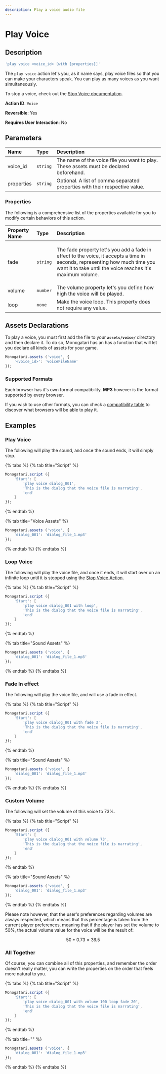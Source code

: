 ```yaml
---
description: Play a voice audio file
---
```


# Play Voice

## Description

```javascript
'play voice <voice_id> [with [properties]]'
```

The `play voice` action let's you, as it name says, play voice files so that you can make your characters speak. You can play as many voices as you want simultaneously.

To stop a voice, check out the [Stop Voice documentation](stop-voice.md).

**Action ID**: `Voice`

**Reversible**: Yes

**Requires User Interaction**: No

## Parameters

| Name | Type | Description |
| :--- | :--- | :--- |
| voice\_id | `string` | The name of the voice file you want to play. These assets must be declared beforehand. |
| properties | `string` | Optional. A list of comma separated properties with their respective value. |

### Properties

The following is a comprehensive list of the properties available for you to modify certain behaviors of this action.

<table>
  <thead>
    <tr>
      <th style="text-align:left">Property Name</th>
      <th style="text-align:left">Type</th>
      <th style="text-align:left">Description</th>
    </tr>
  </thead>
  <tbody>
    <tr>
      <td style="text-align:left">fade</td>
      <td style="text-align:left"><code>string</code>
      </td>
      <td style="text-align:left">
        <p>The fade property let&apos;s you add a fade in effect to the voice, it
          accepts a time in seconds, representing how much time you want it to take
          until the voice reaches it&apos;s maximum volume.</p>
        <p></p>
      </td>
    </tr>
    <tr>
      <td style="text-align:left">volume</td>
      <td style="text-align:left"><code>number</code>
      </td>
      <td style="text-align:left">The volume property let&apos;s you define how high the voice will be played.</td>
    </tr>
    <tr>
      <td style="text-align:left">loop</td>
      <td style="text-align:left"><code>none</code>
      </td>
      <td style="text-align:left">Make the voice loop. This property does not require any value.</td>
    </tr>
  </tbody>
</table>

## Assets Declarations

To play a voice, you must first add the file to your **`assets/voice/`** directory and then declare it. To do so, Monogatari has an  has a function that will let you declare all kinds of assets for your game.

```javascript
Monogatari.assets ('voice', {
    '<voice_id>': 'voiceFileName'
});
```

### Supported Formats

Each browser has it's own format compatibility. **MP3** however is the format supported by every browser. 

If you wish to use other formats, you can check a [compatibility table](https://developer.mozilla.org/en-US/docs/Web/HTML/Supported_media_formats#Browser_compatibility) to discover what browsers will be able to play it.

## Examples

### Play Voice

The following will play the sound, and once the sound ends, it will simply stop.

{% tabs %}
{% tab title="Script" %}
```javascript
Monogatari.script ({
    'Start': [
        'play voice dialog_001',
        'This is the dialog that the voice file is narrating',
        'end'
    ]
});
```
{% endtab %}

{% tab title="Voice Assets" %}
```javascript
Monogatari.assets ('voice', {
    'dialog_001': 'dialog_file_1.mp3'
});
```
{% endtab %}
{% endtabs %}

### Loop Voice

The following will play the voice file, and once it ends, it will start over on an infinite loop until it is stopped using the [Stop Voice Action](stop-voice.md).

{% tabs %}
{% tab title="Script" %}
```javascript
Monogatari.script ({
    'Start': [
        'play voice dialog_001 with loop',
        'This is the dialog that the voice file is narrating',
        'end'
    ]
});
```
{% endtab %}

{% tab title="Sound Assets" %}
```javascript
Monogatari.assets ('voice', {
    'dialog_001': 'dialog_file_1.mp3'
});
```
{% endtab %}
{% endtabs %}

### Fade In effect

The following will play the voice file, and will use a fade in effect.

{% tabs %}
{% tab title="Script" %}
```javascript
Monogatari.script ({
    'Start': [
        'play voice dialog_001 with fade 3',
        'This is the dialog that the voice file is narrating',
        'end'
    ]
});
```
{% endtab %}

{% tab title="Sound Assets" %}
```javascript
Monogatari.assets ('voice', {
    'dialog_001': 'dialog_file_1.mp3'
});
```
{% endtab %}
{% endtabs %}

### Custom Volume

The following will set the volume of this voice to 73%. 

{% tabs %}
{% tab title="Script" %}
```javascript
Monogatari.script ({
    'Start': [
        'play voice dialog_001 with volume 73',
        'This is the dialog that the voice file is narrating',
        'end'
    ]
});
```
{% endtab %}

{% tab title="Sound Assets" %}
```javascript
Monogatari.assets ('voice', {
    'dialog_001': 'dialog_file_1.mp3'
});
```
{% endtab %}
{% endtabs %}

Please note however, that the user's preferences regarding volumes are always respected, which means that this percentage is taken from the current player preferences, meaning that if the player has set the volume to 50%, the actual volume value for the voice will be the result of:

$$
50 * 0.73 = 36.5%
$$

### All Together

Of course, you can combine all of this properties, and remember the order doesn't really matter, you can write the properties on the order that feels more natural to you.

{% tabs %}
{% tab title="Script" %}
```javascript
Monogatari.script ({
    'Start': [
        'play voice dialog_001 with volume 100 loop fade 20',
        'This is the dialog that the voice file is narrating',
        'end'
    ]
});
```
{% endtab %}

{% tab title="" %}
```javascript
Monogatari.assets ('voice', {
    'dialog_001': 'dialog_file_1.mp3'
});
```
{% endtab %}
{% endtabs %}

